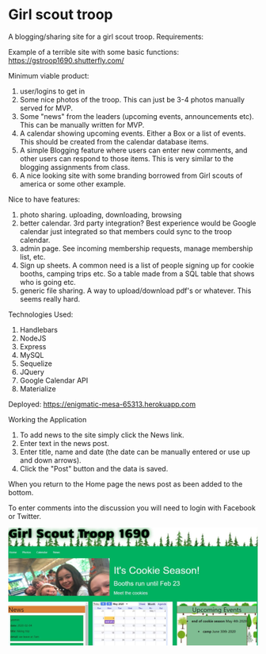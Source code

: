 # Girl scout troop
A blogging/sharing site for a girl scout troop.  Requirements:

Example of a terrible site with some basic functions:
https://gstroop1690.shutterfly.com/


Minimum viable product:
1) user/logins to get in
2) Some nice photos of the troop.  This can just be 3-4 photos manually served for MVP.
3) Some "news" from the leaders (upcoming events, announcements etc).  This can be manually written for MVP.
4) A calendar showing upcoming events.  Either a Box or a list of events.  This should be created from the calendar database items.
5) A simple Blogging feature where users can enter new comments, and other users can respond to those items.  This is very similar to the blogging assignments from class.
6) A nice looking site with some branding borrowed from Girl scouts of america or some other example.

Nice to have features:
1) photo sharing.  uploading, downloading, browsing
2) better calendar.  3rd party integration?  Best experience would be Google calendar just integrated so that members could sync to the troop calendar.
3) admin page.  See incoming membership requests, manage membership list, etc.
4) Sign up sheets.  A common need is a list of people signing up for cookie booths, camping trips etc.  So a table made from a SQL table that shows who is going etc.  
5) generic file sharing.  A way to upload/download pdf's or whatever.  This seems really hard.

Technologies Used:

1. Handlebars
2. NodeJS
3. Express
4. MySQL
5. Sequelize
6. JQuery
7. Google Calendar API
8. Materialize

Deployed: https://enigmatic-mesa-65313.herokuapp.com

Working the Application
1. To add news to the site simply click the News link.
2. Enter text in the news post.
3. Enter title, name and date (the date can be manually entered or use up and down arrows).
4. Click the "Post" button and the data is saved.

When you return to the Home page the news post as been added to the bottom.

To enter comments into the discussion you will need to login with Facebook or Twitter.

![](https://github.com/SBHarris1977/GirlScouts/blob/master/public/images/Girl%20Scouts%20Photo.JPG)
